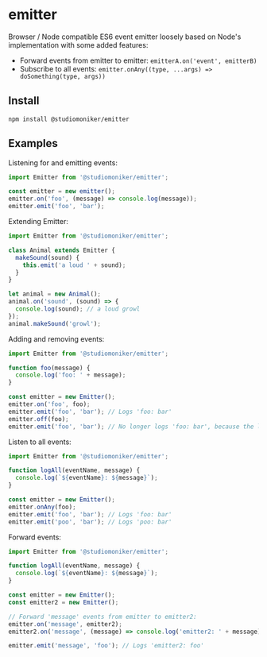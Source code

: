 # emitter

Browser / Node compatible ES6 event emitter loosely based on Node's implementation with some added features:

- Forward events from emitter to emitter: `emitterA.on('event', emitterB)`
- Subscribe to all events: `emitter.onAny((type, ...args) => doSomething(type, args))`

## Install ##

```
npm install @studiomoniker/emitter
```

## Examples ##

Listening for and emitting events:
```javascript
import Emitter from '@studiomoniker/emitter';

const emitter = new emitter();
emitter.on('foo', (message) => console.log(message));
emitter.emit('foo', 'bar');
```

Extending Emitter:
```javascript
import Emitter from '@studiomoniker/emitter';

class Animal extends Emitter {
  makeSound(sound) {
    this.emit('a loud ' + sound);
  }
}

let animal = new Animal();
animal.on('sound', (sound) => {
  console.log(sound); // a loud growl
});
animal.makeSound('growl');
```

Adding and removing events:
```javascript
import Emitter from '@studiomoniker/emitter';

function foo(message) {
  console.log('foo: ' + message);
}

const emitter = new Emitter();
emitter.on('foo', foo);
emitter.emit('foo', 'bar'); // Logs 'foo: bar'
emitter.off(foo);
emitter.emit('foo', 'bar'); // No longer logs 'foo: bar', because the listener was removed
```

Listen to all events:
```javascript
import Emitter from '@studiomoniker/emitter';

function logAll(eventName, message) {
  console.log(`${eventName}: ${message}`);
}

const emitter = new Emitter();
emitter.onAny(foo);
emitter.emit('foo', 'bar'); // Logs 'foo: bar'
emitter.emit('poo', 'bar'); // Logs 'poo: bar'
```

Forward events:
```javascript
import Emitter from '@studiomoniker/emitter';

function logAll(eventName, message) {
  console.log(`${eventName}: ${message}`);
}

const emitter = new Emitter();
const emitter2 = new Emitter();

// Forward 'message' events from emitter to emitter2:
emitter.on('message', emitter2);
emitter2.on('message', (message) => console.log('emitter2: ' + message));

emitter.emit('message', 'foo'); // Logs 'emitter2: foo'
```
